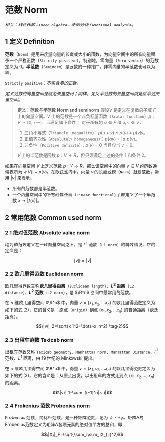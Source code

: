 <!-- @import "../../引用/my-style.less" -->

# 范数 Norm

*相关：线性代数 `Linear algebra`、泛函分析 `Functional analysis`*。

## $1$ 定义 Definition

**范数**（`Norm`）是用来度量向量的长度或大小的函数，为向量空间中的所有向量赋予一个严格正数（`Strictly positive`）。特别地，零向量（`Zero vector`）的范数定义为 0。**半范数**（`Seminorm`）是范数的一种推广，非零向量的半范数也可以为零。

`Strictly positive`：*不包含零的正数。*

*定义范数的向量空间是赋范矢量空间；同样，定义半范数的矢量空间就是赋半范矢量空间*。

> **定义：范数与半范数 Norm and seminorm**
> 假设$V$ 是定义在复数的子域 $F$ 上的向量空间。$V$ 上的范数是一个非负标量函数（`Scalar function`）$p:V \rightarrow [0, +\infty)$，且满足如下条件：
> 对于所有的 $a \in F$ 和 $u,v \in V$，
>
> 1. 三角不等式（`Triangle inequality`）：$p(u + v) ≤ p(u) + p(v)s$。
> 2. 正值齐次性（`Absolutely homogeneous`）：$p(av) = |a| p(v)$。
> 3. 非负性（`Positive definite`）：$p(v) = 0$ 当且仅当 $v=0$。
>
> $V$ 上的半范数是函数 $p: V \rightarrow R$，但只须满足上述的条件 1 和条件 2。

如果在向量空间 $V$ 上定义范数 $p: V \rightarrow R$，那么该空间中的向量 $v \in V$ 的范数通常表示为 $\|V\| =p(v)$。在欧氏空间中，向量 $v$ 的长度或模（`Norm`）就是范数，常用 $|v|$ 来表示。

- 所有的范数都是半范数。
- 一个向量空间中的所有线性泛函（`Linear functional`）$f$ 都定义了一个半范数 $x \rightarrow |f(x)|$。

## $2$ 常用范数 Common used norm

### $2.1$ 绝对值范数 Absolute value norm

绝对值范数定义在一维向量空间之上，是 $L^1$ 范数（`L1 norm`）的特殊情况，它的定义是：

$$\|v\|=|v| \tag{1}$$

### $2.2$ 欧几里得范数 Euclidean norm

欧几里得范数又称**欧几里得距离**（`Euclidean length`）、**$L^2$ 距离**（`L2 distance`）、**$L^2$ 范数**（`L2 norm`），是 $\R^n$ 空间中最常用的范数。

在 $n$ 维欧几里得空间 $\R^n$ 中，向量 $v=(x_1, x_2, \dots x_n)$ 的欧几里得范数定义为如下的式 $(2)$，它的含义是：原点（`origin`）到点 $(x_1, x_2, \dots x_n)$ 的普通距离（欧氏距离）。

$$\|v\|_2=\sqrt{x_1^2+\dots+x_n^2} \tag{2}$$

### $2.3$ 出租车范数 Taxicab norm

出租车范数又称 `Taxicab geometry`、`Manhattan norm`、`Manhattan Distance`、$L^1$ 范数、$L^1$ 距离，由 19 世纪的 Minkowski 提出。

在 $n$ 维欧几里得空间 $\R^n$ 中，向量 $v=(x_1, x_2, \dots x_n)$ 的欧几里得范数定义为如下的式 $(3)$，它的含义是：从原点出发，以出租车的方式走到点 $(x_1, x_2, \dots, x_n)$ 的距离。

$$\|v\|_1=\sum_{i=1}^n|x_i|$$

### $2.4$ Frobenius 范数 Frobenius norm

Frobenius 范数，简称F-范数，是一种矩阵范数，记为 $\|\cdot\|_F$。矩阵A的Frobenius范数定义为矩阵A各项元素的绝对值平方的总和，即

$$\|X\|_F=\sqrt{\sum_i\sum_jX_{ij}^2}$$

